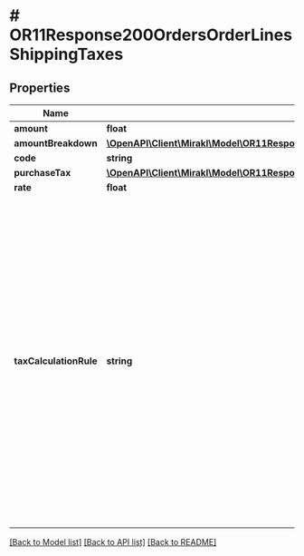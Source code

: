 # # OR11Response200OrdersOrderLinesShippingTaxes

## Properties

Name | Type | Description | Notes
------------ | ------------- | ------------- | -------------
**amount** | **float** | Tax amount | [optional]
**amountBreakdown** | [**\OpenAPI\Client\Mirakl\Model\OR11Response200OrdersOrderLinesShippingTaxesAmountBreakdown**](OR11Response200OrdersOrderLinesShippingTaxesAmountBreakdown.md) |  | [optional]
**code** | **string** | Tax code | [optional]
**purchaseTax** | [**\OpenAPI\Client\Mirakl\Model\OR11Response200OrdersOrderLinesShippingTaxesPurchaseTax**](OR11Response200OrdersOrderLinesShippingTaxesPurchaseTax.md) |  | [optional]
**rate** | **float** | Tax rate | [optional]
**taxCalculationRule** | **string** | The type of automated calculation done during a partial refund or cancellation.&lt;br/&gt;Possible values:&lt;br/&gt;- none: No calculation will be done in case of partial refund or cancellation. You must provide the amount of tax you want to refund or cancel when you request a refund or cancellation. Otherwise, the tax will not get refunded/cancelled.&lt;br/&gt;- proportional_to_amount: Mirakl will automatically calculate the proportional tax amount when a refund or cancellation is requested. You do not need to provide the amount of this tax when you request a refund or cancellation. | [optional]

[[Back to Model list]](../../README.md#models) [[Back to API list]](../../README.md#endpoints) [[Back to README]](../../README.md)

